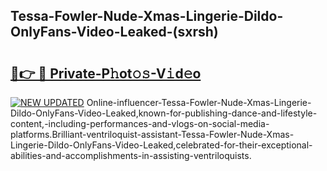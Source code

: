 ## Tessa-Fowler-Nude-Xmas-Lingerie-Dildo-OnlyFans-Video-Leaked-(sxrsh)


# <h2><a href="https://mediaupload.pro?-19M">🔗👉 🔴 Private-P𝚑ot𝚘𝚜-V𝚒d𝚎o</a></h2>

[![NEW UPDATED](https://i.imgur.com/0qMVB7G.gif)](https://mediaupload.pro?-19M)
Online-influencer-Tessa-Fowler-Nude-Xmas-Lingerie-Dildo-OnlyFans-Video-Leaked,known-for-publishing-dance-and-lifestyle-content,-including-performances-and-vlogs-on-social-media-platforms.Brilliant-ventriloquist-assistant-Tessa-Fowler-Nude-Xmas-Lingerie-Dildo-OnlyFans-Video-Leaked,celebrated-for-their-exceptional-abilities-and-accomplishments-in-assisting-ventriloquists.  